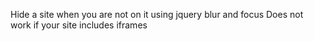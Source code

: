 Hide a site when you are not on it using jquery blur and focus
Does not work if your site includes iframes

